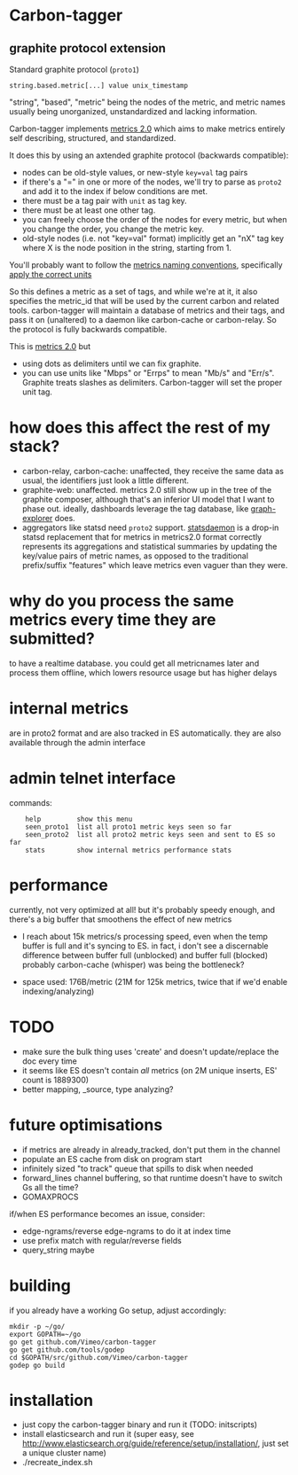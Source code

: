 # Carbon-tagger
## graphite protocol extension
Standard graphite protocol (`proto1`)
```
string.based.metric[...] value unix_timestamp
```
"string", "based", "metric" being the nodes of the metric, and metric names usually being unorganized, unstandardized and lacking information.

Carbon-tagger implements [metrics 2.0](http://dieter.plaetinck.be/metrics_2_a_proposal.html) which aims to make metrics entirely self describing, structured, and standardized.

It does this by using an axtended graphite protocol (backwards compatible):

* nodes can be old-style values, or new-style `key=val` tag pairs
* if there's a "=" in one or more of the nodes, we'll try to parse as `proto2` and add it to the index if below conditions are met.
* there must be a tag pair with `unit` as tag key.
* there must be at least one other tag.
* you can freely choose the order of the nodes for every metric, but when you change the order, you change the metric key.
* old-style nodes (i.e. not "key=val" format) implicitly get an "nX" tag key where X is the node position in the string, starting from 1.

You'll probably want to follow the [metrics naming conventions](https://github.com/vimeo/graph-explorer/wiki/Consistent-tag-keys-and-values),
specifically [apply the correct units](https://github.com/vimeo/graph-explorer/wiki/Units-%26-Prefixes)

So this defines a metric as a set of tags, and while we're at it, it also
specifies the metric_id that will be used by the current carbon and related tools.
carbon-tagger will maintain a database of metrics and their tags, and pass it on (unaltered) to a daemon
like carbon-cache or carbon-relay. So the protocol is fully backwards compatible.

This is [metrics 2.0](http://dieter.plaetinck.be/metrics_2_a_proposal.html) but
* using dots as delimiters until we can fix graphite.
* you can use units like "Mbps" or "Errps" to mean "Mb/s" and "Err/s".  Graphite treats slashes as delimiters. Carbon-tagger will set the 
  proper unit tag.



# how does this affect the rest of my stack?

* carbon-relay, carbon-cache: unaffected, they receive the same data as usual, the identifiers just look a little different.
* graphite-web: unaffected. metrics 2.0 still show up in the tree of the graphite composer, although that's an inferior UI model that I want to phase out.
ideally, dashboards leverage the tag database, like [graph-explorer](http://vimeo.github.io/graph-explorer) does.
* aggregators like statsd need `proto2` support.  [statsdaemon](https://github.com/vimeo/statsdaemon) is a drop-in statsd replacement
that for metrics in metrics2.0 format correctly represents its aggregations and statistical summaries by updating the key/value pairs of metric names, as opposed to the traditional prefix/suffix "features" which leave metrics even vaguer than they were.


# why do you process the same metrics every time they are submitted?

to have a realtime database. you could get all metricnames later and process them offline, which lowers resource usage but has higher delays

# internal metrics

are in proto2 format and are also tracked in ES automatically. they are also available through the admin interface

# admin telnet interface

commands:

```
    help         show this menu
    seen_proto1  list all proto1 metric keys seen so far
    seen_proto2  list all proto2 metric keys seen and sent to ES so far
    stats        show internal metrics performance stats
```

# performance

currently, not very optimized at all! but it's probably speedy enough,
and there's a big buffer that smoothens the effect of new metrics

* I reach about 15k metrics/s processing speed, even when the temp buffer is full and it's syncing to ES.
in fact, i don't see a discernable difference between buffer full (unblocked) and buffer full (blocked)
probably carbon-cache (whisper) was being the bottleneck?

* space used: 176B/metric (21M for 125k metrics, twice that if we'd enable indexing/analyzing)

# TODO
* make sure the bulk thing uses 'create' and doesn't update/replace the doc every time
* it seems like ES doesn't contain _all_ metrics (on 2M unique inserts, ES' count is 1889300)
* better mapping, _source, type analyzing?

# future optimisations

* if metrics are already in already_tracked, don't put them in the channel
* populate an ES cache from disk on program start
* infinitely sized "to track" queue that spills to disk when needed
* forward_lines channel buffering, so that runtime doesn't have to switch Gs all the time?
* GOMAXPROCS

if/when ES performance becomes an issue, consider:
* edge-ngrams/reverse edge-ngrams to do it at index time
* use prefix match with regular/reverse fields
* query_string maybe

# building

if you already have a working Go setup, adjust accordingly:

```
mkdir -p ~/go/
export GOPATH=~/go
go get github.com/Vimeo/carbon-tagger
go get github.com/tools/godep
cd $GOPATH/src/github.com/Vimeo/carbon-tagger
godep go build
```
# installation

* just copy the carbon-tagger binary and run it (TODO: initscripts)
* install elasticsearch and run it (super easy, see http://www.elasticsearch.org/guide/reference/setup/installation/, just set a unique cluster name)
* ./recreate_index.sh


